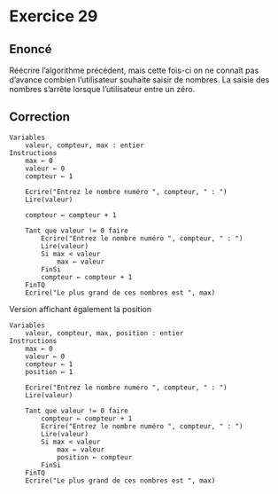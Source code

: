 # Exercice 29

## Enoncé

Réécrire l’algorithme précédent, mais cette fois-ci on ne connaît pas d’avance combien l’utilisateur souhaite saisir de nombres. La saisie des nombres s’arrête lorsque l’utilisateur entre un zéro.

## Correction

```
Variables
    valeur, compteur, max : entier
Instructions
    max ← 0
    valeur ← 0
    compteur ← 1

    Ecrire("Entrez le nombre numéro ", compteur, " : ")
    Lire(valeur)

    compteur ← compteur + 1

    Tant que valeur != 0 faire
        Ecrire("Entrez le nombre numéro ", compteur, " : ")
        Lire(valeur)
        Si max < valeur
            max ← valeur
        FinSi
        compteur ← compteur + 1
    FinTQ
    Ecrire("Le plus grand de ces nombres est ", max)
```

Version affichant également la position

```
Variables
    valeur, compteur, max, position : entier
Instructions
    max ← 0
    valeur ← 0
    compteur ← 1
    position ← 1

    Ecrire("Entrez le nombre numéro ", compteur, " : ")
    Lire(valeur)

    Tant que valeur != 0 faire
        compteur ← compteur + 1
        Ecrire("Entrez le nombre numéro ", compteur, " : ")
        Lire(valeur)
        Si max < valeur
            max ← valeur
            position ← compteur
        FinSi
    FinTQ
    Ecrire("Le plus grand de ces nombres est ", max)
```

